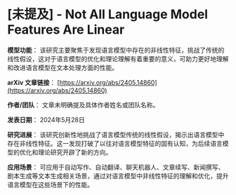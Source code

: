 # [未提及] - Not All Language Model Features Are Linear

**模型功能**：
该研究主要聚焦于发现语言模型中存在的非线性特征，挑战了传统的线性假设，这对于语言模型的优化和理论理解有着重要的意义，可助力更好地理解和改进语言模型在文本处理方面的性能。

**arXiv 文章链接**：
[https://arxiv.org/abs/2405.14860](https://arxiv.org/abs/2405.14860)

**作者/团队**：
文章未明确提及具体作者姓名或团队名称。

**发表日期**：
2024年5月28日

**研究进展**：
该研究创新性地挑战了语言模型传统的线性假设，揭示出语言模型中存在非线性特征。这一发现打破了以往对语言模型特征的固有认知，为后续语言模型的优化和理论研究开辟了新的方向。

**应用场景**：
可应用于自动写作、自动翻译、聊天机器人、文章续写、新闻撰写、剧本生成等文本生成相关场景，通过对语言模型中非线性特征的理解和优化，提升语言模型在这些场景下的性能。